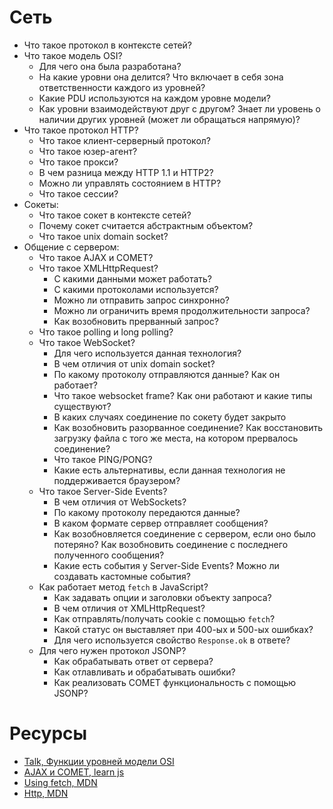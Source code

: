 # Сеть

* Что такое протокол в контексте сетей?
* Что такое модель OSI?
  * Для чего она была разработана?
  * На какие уровни она делится? Что включает в себя зона ответственности каждого из уровней?
  * Какие PDU используются на каждом уровне модели?
  * Как уровни взаимодействуют друг с другом? Знает ли уровень о наличии других уровней (может ли обращаться напрямую)?
* Что такое протокол HTTP?
  * Что такое клиент-серверный протокол?
  * Что такое юзер-агент?
  * Что такое прокси?
  * В чем разница между HTTP 1.1 и HTTP2?
  * Можно ли управлять состоянием в HTTP?
  * Что такое сессии?
* Сокеты:
  * Что такое сокет в контексте сетей?
  * Почему сокет считается абстрактным объектом?
  * Что такое unix domain socket?
* Общение с сервером:
  * Что такое AJAX и COMET?
  * Что такое XMLHttpRequest?
    * С какими данными может работать?
    * С какими протоколами используется?
    * Можно ли отправить запрос синхронно?
    * Можно ли ограничить время продолжительности запроса?
    * Как возобновить прерванный запрос?
  * Что такое polling и long polling?
  * Что такое WebSocket?
    * Для чего используется данная технология?
    * В чем отличия от unix domain socket?
    * По какому протоколу отправляются данные? Как он работает?
    * Что такое websocket frame? Как они работают и какие типы существуют?
    * В каких случаях соединение по сокету будет закрыто
    * Как возобновить разорванное соединение? Как восстановить загрузку файла с того же места, на котором прервалось соединение?
    * Что такое PING/PONG?
    * Какие есть альтернативы, если данная технология не поддерживается браузером?
  * Что такое Server-Side Events?
    * В чем отличия от WebSockets?
    * По какому протоколу передаются данные?
    * В каком формате сервер отправляет сообщения?
    * Как возобновляется соединение с сервером, если оно было потеряно? Как возобновить соединение с последнего полученного сообщения?
    * Какие есть события у Server-Side Events? Можно ли создавать кастомные события?
  * Как работает метод `fetch` в JavaScript?
    * Как задавать опции и заголовки объекту запроса?
    * В чем отличия от XMLHttpRequest?
    * Как отправлять/получать cookie с помощью `fetch`?
    * Какой статус он выставляет при 400-ых и 500-ых ошибках?
    * Для чего используется свойство `Response.ok` в ответе?
  * Для чего нужен протокол JSONP?
    * Как обрабатывать ответ от сервера?
    * Как отлавливать и обрабатывать ошибки?
    * Как реализовать COMET функциональность с помощью JSONP?


# Ресурсы
* [Talk, Функции уровней модели OSI](https://www.youtube.com/watch?v=7cIC-o2wODs)
* [AJAX и COMET, learn js](https://learn.javascript.ru/ajax)
* [Using fetch, MDN](https://developer.mozilla.org/en-US/docs/Web/API/Fetch_API/Using_Fetch)
* [Http, MDN](https://developer.mozilla.org/ru/docs/Web/HTTP/Overview)